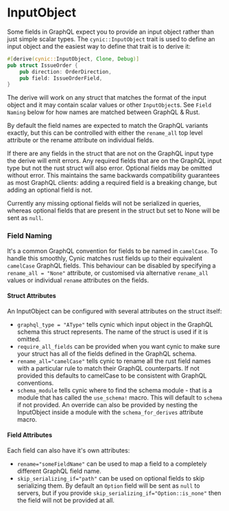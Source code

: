# InputObject

Some fields in GraphQL expect you to provide an input object rather than just
simple scalar types. The `cynic::InputObject` trait is used to define an
input object and the easiest way to define that trait is to derive it:

```rust
#[derive(cynic::InputObject, Clone, Debug)]
pub struct IssueOrder {
    pub direction: OrderDirection,
    pub field: IssueOrderField,
}
```

The derive will work on any struct that matches the format of the input object
and it may contain scalar values or other `InputObject`s. See `Field Naming`
below for how names are matched between GraphQL & Rust.

By default the field names are expected to match the GraphQL variants
exactly, but this can be controlled with either the `rename_all` top level
attribute or the rename attribute on individual fields.

If there are any fields in the struct that are not on the GraphQL input type
the derive will emit errors. Any required fields that are on the GraphQL input
type but not the rust struct will also error. Optional fields may be omitted
without error. This maintains the same backwards compatibility guarantees as
most GraphQL clients: adding a required field is a breaking change, but adding
an optional field is not.

Currently any missing optional fields will not be serialized in queries,
whereas optional fields that are present in the struct but set to None will be
sent as `null`.

<!-- TODO: example of the above?  Better wording. -->

### Field Naming

It's a common GraphQL convention for fields to be named in `camelCase`. To
handle this smoothly, Cynic matches rust fields up to their equivalent
`camelCase` GraphQL fields. This behaviour can be disabled by
specifying a `rename_all = "None"` attribute, or customised via alternative
`rename_all` values or individual `rename` attributes on the fields.

#### Struct Attributes

An InputObject can be configured with several attributes on the struct itself:

- `graphql_type = "AType"` tells cynic which input object in the GraphQL
  schema this struct represents. The name of the struct is used if it is omitted.
- `require_all_fields` can be provided when you want cynic to make sure your
  struct has all of the fields defined in the GraphQL schema.
- `rename_all="camelCase"` tells cynic to rename all the rust field names with
  a particular rule to match their GraphQL counterparts. If not provided this
  defaults to camelCase to be consistent with GraphQL conventions.
- `schema_module` tells cynic where to find the schema module - that is a
  module that has called the `use_schema!` macro. This will default to
  `schema` if not provided. An override can also be provided by nesting the
  InputObject inside a module with the `schema_for_derives` attribute
  macro.

<!-- TODO: list of the rename rules, possibly pulled from codegen docs -->

#### Field Attributes

Each field can also have it's own attributes:

- `rename="someFieldName"` can be used to map a field to a completely
  different GraphQL field name.
- `skip_serializing_if="path"` can be used on optional fields to skip
  serializing them. By default an `Option` field will be sent as `null` to
  servers, but if you provide `skip_serializing_if="Option::is_none"` then the
  field will not be provided at all.
